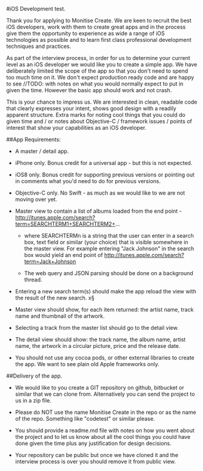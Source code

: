 #iOS Development test.

Thank you for applying to Monitise Create. We are keen to recruit the best iOS developers, work with them to create great apps and in the process give them the opportunity to experience as wide a range of iOS technologies as possible and to learn first class professional development techniques and practices.

As part of the interview process, in order for us to determine your current level as an iOS developer we would like you to create a simple app. We have deliberately limited the scope of the app so that you don't need to spend too much time on it. We don't expect production ready code and are happy to see //TODO: with notes on what you would normally expect to put in given the time. However the basic app should work and not crash.

This is your chance to impress us. We are interested in clean, readable code that clearly expresses your intent, shows good design with a readily apparent structure. Extra marks for noting cool things that you could do given time and / or notes about Objective-C / framework issues / points of interest that show your capabilities as an iOS developer.


##App Requirements:

- A master / detail app.

- iPhone only. Bonus credit for a universal app - but this is not expected.

- iOS8 only. Bonus credit for supporting previous versions or pointing out in comments what you'd need to do for previous versions.

- Objective-C only. No Swift - as much as we would like to we are not moving over yet.

- Master view to contain a list of albums loaded from the end point - http://itunes.apple.com/search?term=SEARCHTERM1+SEARCHTERM2+...

	- where SEARCHTERMn is a string that the user can enter in a search box, text field or similar (your choice) that is visible somewhere in the master view. For example entering "Jack Johnson" in the search box would yield an end point of http://itunes.apple.com/search?term=Jack+Johnson

	- The web query and JSON parsing should be done on a background thread.


- Entering a new search term(s) should make the app reload the view with the result of the new search.
x§
- Master view should show, for each item returned: the artist name, track name and thumbnail of the artwork.

- Selecting a track from the master list should go to the detail view.

- The detail view should show: the track name, the album name, artist name, the artwork in a circular picture, price and the release date.

- You should not use any cocoa pods, or other external libraries to create the app. We want to see plain old Apple frameworks only. 



##Delivery of the app. 

- We would like to you create a GIT repository on github, bitbucket or similar that we can clone from. Alternatively you can send the project to us in a zip file.

- Please do NOT use the name Monitise Create in the repo or as the name of the repo. Something like "codetest" or similar please.

- You should provide a readme.md file with notes on how you went about the project and to let us know about all the cool things you could have done given the time plus any justification for design decisions.

- Your repository can be public but once we have cloned it and the interview process is over you should remove it from public view.



